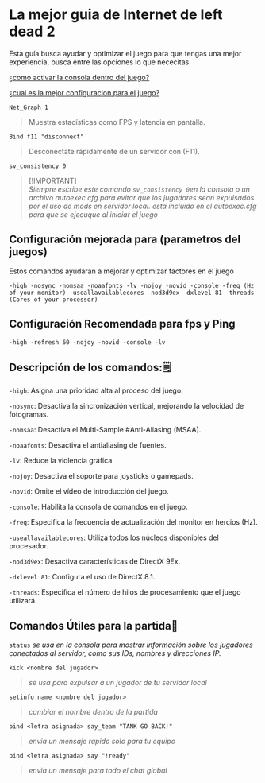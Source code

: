 

# La mejor guia de Internet de left dead 2

Esta guía busca ayudar y optimizar el juego para que tengas una mejor experiencia, busca entre las opciones lo que nececitas

 [¿como activar la consola dentro del juego?](https://github.com/DanteMRX/Left-4-Dead-2-Configuraciones-y-Comandos/blob/main/como%20activar%20la%20consola.md)
 
 [¿cual es la mejor configuracion para el juego?](https://github.com/DanteMRX/Left-4-Dead-2-Configuraciones-y-Comandos/blob/main/mejor%20configuraci%C3%B3n%20de%20lerps)





```
Net_Graph 1
``` 
> Muestra estadísticas como FPS y latencia en pantalla.

```
Bind f11 "disconnect"
```
> Desconéctate rápidamente de un servidor con (F11).

```
sv_consistency 0
```

> [!IMPORTANT]\
> _Siempre escribe este comando `sv_consistency 0`en la consola o un archivo autoexec.cfg para evitar que los jugadores sean expulsados por el uso de mods en servidor local. *esta incluido en el autoexec.cfg para que se ejecuque al iniciar el juego*_

## Configuración mejorada para (parametros del juegos)

Estos comandos ayudaran a mejorar y optimizar 
factores en el juego

```
-high -nosync -nomsaa -noaafonts -lv -nojoy -novid -console -freq (Hz of your monitor) -useallavailablecores -nod3d9ex -dxlevel 81 -threads (Cores of your processor)
```
## Configuración Recomendada para fps y Ping
```
-high -refresh 60 -nojoy -novid -console -lv
```

## Descripción de los comandos:🗒

`-high`: Asigna una prioridad alta al proceso del juego.

`-nosync`: Desactiva la sincronización vertical, mejorando la velocidad de fotogramas.

`-nomsaa`: Desactiva el Multi-Sample #Anti-Aliasing (MSAA).

`-noaafonts`: Desactiva el antialiasing de fuentes.

`-lv`: Reduce la violencia gráfica.

`-nojoy`: Desactiva el soporte para joysticks o gamepads.

`-novid`: Omite el vídeo de introducción del juego.

`-console`: Habilita la consola de comandos en el juego.

`-freq`: Especifica la frecuencia de actualización del monitor en hercios (Hz).

`-useallavailablecores`: Utiliza todos los núcleos disponibles del procesador.

`-nod3d9ex`: Desactiva características de DirectX 9Ex.

`-dxlevel 81`: Configura el uso de DirectX 8.1.

`-threads`: Especifica el número de hilos de procesamiento que el juego utilizará.


## Comandos Útiles para la partida📓

`status` _se usa en la consola para mostrar información sobre los jugadores conectados al servidor, como sus IDs, nombres y direcciones IP._

`kick <nombre del jugador>` 
> _se usa para expulsar a un jugador de tu servidor local_

`setinfo name <nombre del jugador>` 

> _cambiar el nombre dentro de la partida_

`bind <letra asignada> say_team "TANK GO BACK!"` 
> _envia un mensaje rapido solo para tu equipo_

`bind <letra asignada> say "!ready"` 

> _envia un mensaje para todo el chat global_



